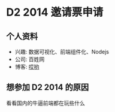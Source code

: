 # D2 2014 邀请票申请

## 个人资料

- 兴趣: 数据可视化、前端组件化、Nodejs
- 公司: 百姓网
- 博客: [哎哟](http://segmentfault.com/blog/amio)

## 想参加 D2 2014 的原因

看看国内的牛逼前端都在玩些什么
